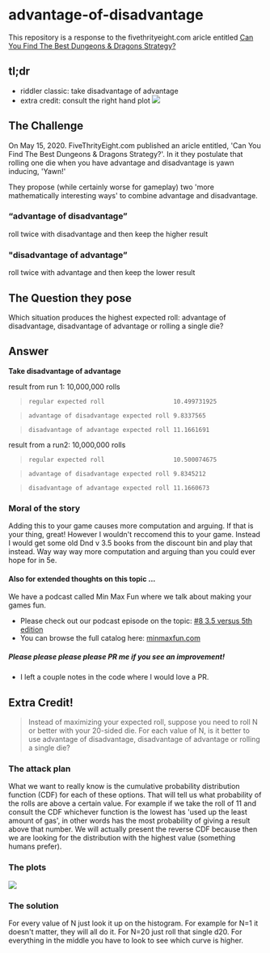 # advantage-of-disadvantage
This repository is a response to the fivethrityeight.com aricle entitled [Can You Find The Best Dungeons &amp; Dragons Strategy?](https://fivethirtyeight.com/features/can-you-find-the-best-dungeons-dragons-strategy/)

## tl;dr
* riddler classic: take disadvantage of advantage
* extra credit: consult the right hand plot
![](https://github.com/alonzi/advantage-of-disadvantage/blob/master/extraCredit.png)


## The Challenge
On May 15, 2020. FiveThrityEight.com published an aricle entitled, 'Can You Find The Best Dungeons & Dragons Strategy?'. In it they postulate that rolling one die when you have advantage and disadvantage is yawn inducing, 'Yawn!'

They propose (while certainly worse for gameplay) two 'more mathematically interesting ways' to combine advantage and disadvantage.

### “advantage of disadvantage”
roll twice with disadvantage and then keep the higher result

### "disadvantage of advantage”
roll twice with advantage and then keep the lower result

## The Question they pose
Which situation produces the highest expected roll: advantage of disadvantage, disadvantage of advantage or rolling a single die?

## Answer
**Take disadvantage of advantage**

result from run 1: 10,000,000 rolls
> `regular expected roll                   10.499731925`

> `advantage of disadvantage expected roll 9.8337565`

> `disadvantage of advantage expected roll 11.1661691`

result from a run2: 10,000,000 rolls

> `regular expected roll                   10.500074675`

> `advantage of disadvantage expected roll 9.8345212`

> `disadvantage of advantage expected roll 11.1660673`

### Moral of the story
Adding this to your game causes more computation and arguing. If that is your thing, great! However I wouldn't reccomend this to your game. Instead I would get some old Dnd v 3.5 books from the discount bin and play that instead. Way way way more computation and arguing than you could ever hope for in 5e.

#### Also for extended thoughts on this topic ...
We have a podcast called Min Max Fun where we talk about making your games fun.
* Please check out our podcast episode on the topic: [#8 3.5 versus 5th edition](https://minmaxfun.buzzsprout.com/349301/1403029-8-3-5-versus-5th-edition)
* You can browse the full catalog here: [minmaxfun.com](https://minmaxfun.buzzsprout.com/)

##### Please please please please PR me if you see an improvement!
* I left a couple notes in the code where I would love a PR.


## Extra Credit!
> Instead of maximizing your expected roll, suppose you need to roll N or better with your 20-sided die. For each value of N, is it better to use advantage of disadvantage, disadvantage of advantage or rolling a single die?

### The attack plan
What we want to really know is the cumulative probability distribution function (CDF) for each of these options. That will tell us what probability of the rolls are above a certain value. For example if we take the roll of 11 and consult the CDF whichever function is the lowest has 'used up the least amount of gas', in other words has the most probability of giving a result above that number. We will actually present the reverse CDF because then we are looking for the distribution with the highest value (something humans prefer).

### The plots
![](https://github.com/alonzi/advantage-of-disadvantage/blob/master/extraCredit.png)

### The solution
For every value of N just look it up on the histogram. For example for N=1 it doesn't matter, they will all do it. For N=20 just roll that single d20. For everything in the middle you have to look to see which curve is higher.
